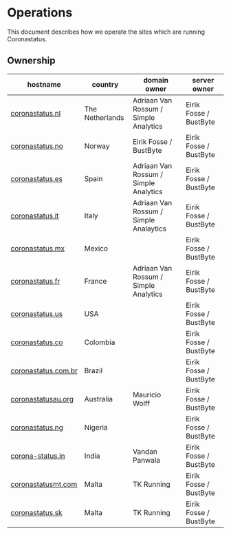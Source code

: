 # Operations
This document describes how we operate the sites which are running Coronastatus.

## Ownership

| hostname                                           | country         | domain owner                           | server owner           |
|----------------------------------------------------|-----------------|----------------------------------------|------------------------|
| [coronastatus.nl](https://coronastatus.nl)         | The Netherlands | Adriaan Van Rossum / Simple Analytics  | Eirik Fosse / BustByte |
| [coronastatus.no](https://coronastatus.no)         | Norway          | Eirik Fosse / BustByte                 | Eirik Fosse / BustByte |
| [coronastatus.es](https://coronastatus.es)         | Spain           | Adriaan Van Rossum / Simple Analytics  | Eirik Fosse / BustByte |
| [coronastatus.it](https://coronastatus.it)         | Italy           | Adriaan Van Rossum / Simple Analaytics | Eirik Fosse / BustByte |
| [coronastatus.mx](https://coronastatus.mx)         | Mexico          |                                        | Eirik Fosse / BustByte |
| [coronastatus.fr](https://coronastatus.fr)         | France          | Adriaan Van Rossum / Simple Analytics  | Eirik Fosse / BustByte |
| [coronastatus.us](https://coronastatus.us)         | USA             |                                        | Eirik Fosse / BustByte |
| [coronastatus.co](https://coronastatus.co)         | Colombia        |                                        | Eirik Fosse / BustByte |
| [coronastatus.com.br](https://coronastatus.com.br) | Brazil          |                                        | Eirik Fosse / BustByte |
| [coronastatusau.org](https://coronastatusau.org)   | Australia       | Mauricio Wolff                         | Eirik Fosse / BustByte |
| [coronastatus.ng](https://coronastatus.ng)         | Nigeria         |                                        | Eirik Fosse / BustByte |
| [corona-status.in](https://corona-status.in)       | India           | Vandan Panwala                         | Eirik Fosse / BustByte |
| [coronastatusmt.com](https://coronastatusmt.com)   | Malta           | TK Running                             | Eirik Fosse / BustByte |
| [coronastatus.sk](https://coronastatus.sk)         | Malta           | TK Running                             | Eirik Fosse / BustByte |
